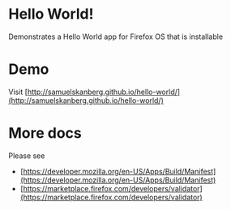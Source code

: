 # Hello World!
Demonstrates a Hello World app for Firefox OS that is installable

# Demo

Visit [http://samuelskanberg.github.io/hello-world/](http://samuelskanberg.github.io/hello-world/)

# More docs

Please see 

* [https://developer.mozilla.org/en-US/Apps/Build/Manifest](https://developer.mozilla.org/en-US/Apps/Build/Manifest)
* [https://marketplace.firefox.com/developers/validator](https://marketplace.firefox.com/developers/validator)
